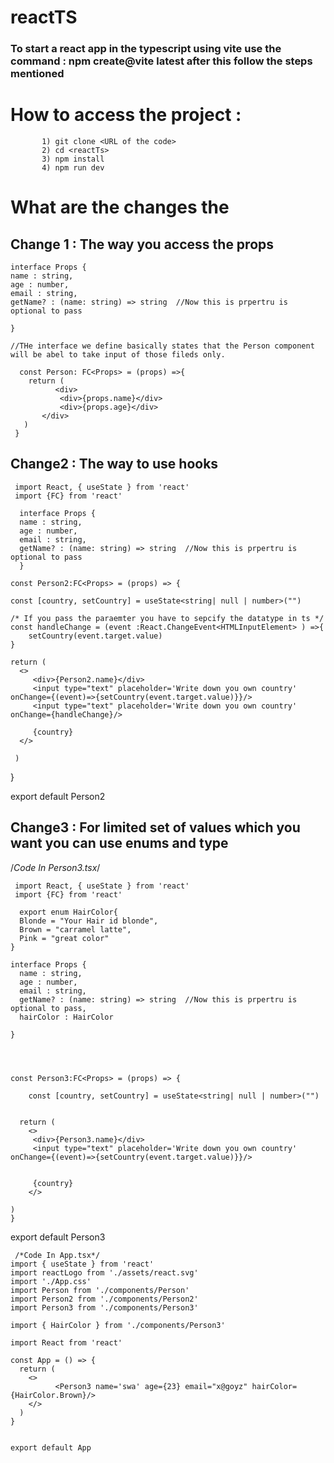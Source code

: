 # reactTS
### To start a react app in the typescript using vite use the command : npm create@vite latest after this follow the steps mentioned 

# How to access the project : 
           1) git clone <URL of the code>
           2) cd <reactTs>
           3) npm install 
           4) npm run dev

# What are the changes the 

## Change 1 : The way you access the props
   
    interface Props {
    name : string,
    age : number,
    email : string,
    getName? : (name: string) => string  //Now this is prpertru is optional to pass

    }
  
    //THe interface we define basically states that the Person component will be abel to take input of those fileds only. 

      const Person: FC<Props> = (props) =>{
        return (
              <div>
               <div>{props.name}</div>
               <div>{props.age}</div>
           </div>
       )
     }

## Change2 : The way to use hooks

     import React, { useState } from 'react'
     import {FC} from 'react'
     
      interface Props {
      name : string,
      age : number,
      email : string,
      getName? : (name: string) => string  //Now this is prpertru is optional to pass
      }

    const Person2:FC<Props> = (props) => {

    const [country, setCountry] = useState<string| null | number>("")

    /* If you pass the paraemter you have to sepcify the datatype in ts */
    const handleChange = (event :React.ChangeEvent<HTMLInputElement> ) =>{
        setCountry(event.target.value)
    }

    return (
      <>
         <div>{Person2.name}</div>
         <input type="text" placeholder='Write down you own country' onChange={(event)=>{setCountry(event.target.value)}}/>
         <input type="text" placeholder='Write down you own country' onChange={handleChange}/>

         {country}
      </>
   
     )
   }

  export default Person2

## Change3 : For limited set of values which you want you can use enums and type

  /*Code In Person3.tsx*/

     import React, { useState } from 'react'
     import {FC} from 'react'

      export enum HairColor{
      Blonde = "Your Hair id blonde",
      Brown = "carramel latte",
      Pink = "great color"
    }

    interface Props {
      name : string,
      age : number,
      email : string,
      getName? : (name: string) => string  //Now this is prpertru is optional to pass,
      hairColor : HairColor

    }   




    const Person3:FC<Props> = (props) => {

        const [country, setCountry] = useState<string| null | number>("")


      return (
        <>
         <div>{Person3.name}</div>
         <input type="text" placeholder='Write down you own country' onChange={(event)=>{setCountry(event.target.value)}}/>
      

         {country}
        </>
   
    )
    }

  export default Person3


     /*Code In App.tsx*/
    import { useState } from 'react'
    import reactLogo from './assets/react.svg'
    import './App.css'
    import Person from './components/Person'
    import Person2 from './components/Person2'
    import Person3 from './components/Person3'

    import { HairColor } from './components/Person3'

    import React from 'react'

    const App = () => {
      return (
        <>
              <Person3 name='swa' age={23} email="x@goyz" hairColor={HairColor.Brown}/>
        </>
      )
    }


    export default App

